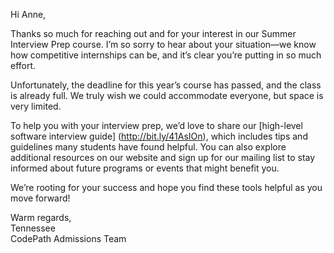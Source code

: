 Hi Anne,  

Thanks so much for reaching out and for your interest in our Summer Interview Prep course. I’m so sorry to hear about your situation—we know how competitive internships can be, and it’s clear you’re putting in so much effort.  

Unfortunately, the deadline for this year’s course has passed, and the class is already full. We truly wish we could accommodate everyone, but space is very limited.  

To help you with your interview prep, we’d love to share our [high-level software interview guide] (http://bit.ly/41AsIOn), which includes tips and guidelines many students have found helpful. You can also explore additional resources on our website and sign up for our mailing list to stay informed about future programs or events that might benefit you.  

We’re rooting for your success and hope you find these tools helpful as you move forward!  

Warm regards,  
Tennessee  
CodePath Admissions Team  
